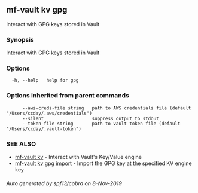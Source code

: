 ## mf-vault kv gpg

Interact with GPG keys stored in Vault

### Synopsis

Interact with GPG keys stored in Vault

### Options

```
  -h, --help   help for gpg
```

### Options inherited from parent commands

```
      --aws-creds-file string   path to AWS credentials file (default "/Users/ccday/.aws/credentials")
      --silent                  suppress output to stdout
      --token-file string       path to vault token file (default "/Users/ccday/.vault-token")
```

### SEE ALSO

* [mf-vault kv](mf-vault_kv.md)	 - Interact with Vault's Key/Value engine
* [mf-vault kv gpg import](mf-vault_kv_gpg_import.md)	 - Import the GPG key at the specified KV engine key

###### Auto generated by spf13/cobra on 8-Nov-2019

